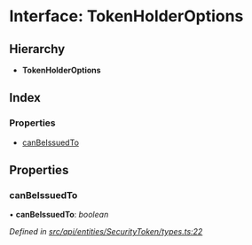# Interface: TokenHolderOptions

## Hierarchy

* **TokenHolderOptions**

## Index

### Properties

* [canBeIssuedTo](_src_api_entities_securitytoken_types_.tokenholderoptions.md#canbeissuedto)

## Properties

###  canBeIssuedTo

• **canBeIssuedTo**: *boolean*

*Defined in [src/api/entities/SecurityToken/types.ts:22](https://github.com/PolymathNetwork/polymesh-sdk/blob/6f0a424/src/api/entities/SecurityToken/types.ts#L22)*
